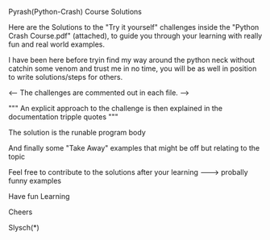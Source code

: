 
Pyrash(Python-Crash) Course Solutions


Here are the Solutions to the "Try it yourself" challenges inside the "Python Crash Course.pdf" (attached),
to guide you through your learning with really fun and real world examples.


I have been here before tryin find my way around the python neck without catchin some venom and trust me in no time, you will be as well in position to write solutions/steps for others.



<--
The challenges are commented out in each file.  -->



"""
An explicit approach to the challenge is then explained in the documentation tripple quotes
"""



The solution is the runable program body




And finally some "Take Away" examples that might be off but relating to the topic

Feel free to contribute to the solutions after your learning  ---> probally funny examples


Have fun Learning

Cheers

Slysch(*)
